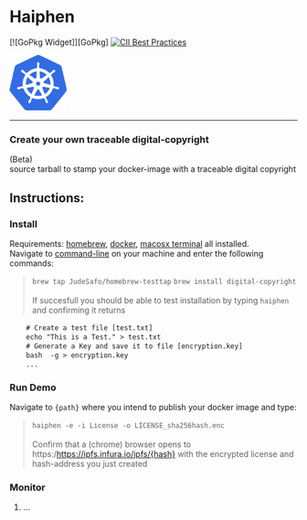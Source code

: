 # Haiphen 

[![GoPkg Widget]][GoPkg] [![CII Best Practices](https://bestpractices.coreinfrastructure.org/projects/569/badge)](https://bestpractices.coreinfrastructure.org/projects/569)

<img src="https://github.com/kubernetes/kubernetes/raw/master/logo/logo.png" width="100">

----
### Create your own traceable digital-copyright
(Beta)<br>
source tarball to stamp your docker-image with a traceable digital copyright
   
## Instructions:

### Install
Requirements: [homebrew](https://brew.sh/), [docker](https://docker.com), [macosx terminal](https://github.com/sickcodes/Docker-OSX) all installed.<br>
Navigate to [command-line](https://support.apple.com/guide/terminal/open-or-quit-terminal-apd5265185d-f365-44cb-8b09-71a064a42125/mac) on your machine and enter the following commands:<br>
> `brew tap JudeSafo/homebrew-testtap`
> `brew install digital-copyright` <br><br>
If succesfull you should be able to test installation by typing `haiphen` and confirming it returns

```Examples:
    # Create a test file [test.txt]
    echo "This is a Test." > test.txt
    # Generate a Key and save it to file [encryption.key]
    bash  -g > encryption.key
    ...
```

### Run Demo

Navigate to `{path}` where you intend to publish your docker image and type:
> `haiphen -e -i License -o LICENSE_sha256hash.enc` <br><br>
Confirm that a (chrome) browser opens to https:/https://ipfs.infura.io/ipfs/{hash} with the encrypted license and hash-address you just created

### Monitor
1. ...
